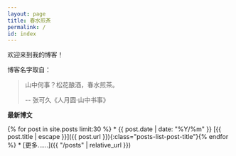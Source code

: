 ```yaml
---
layout: page
title: 春水煎茶
permalink: /
id: index
---
```


欢迎来到我的博客！

博客名字取自：

> 山中何事？松花酿酒，春水煎茶。
>
> -- 张可久《人月圆·山中书事》

**最新博文**

<div class="posts-list" markdown="1">
{% for post in site.posts limit:30 %}
* <span class="post-date-container"><span class="posts-list-post-date">{{ post.date | date: "%Y/%m" }}</span></span>
  [{{ post.title | escape }}]({{ post.url }}){:class="posts-list-post-title"}{% endfor %}
* [更多......]({{ "/posts" | relative_url }})

<div class="clear"></div>
</div>

